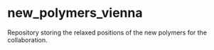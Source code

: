 # new_polymers_vienna
Repository storing the relaxed positions of the new polymers for the collaboration. 
